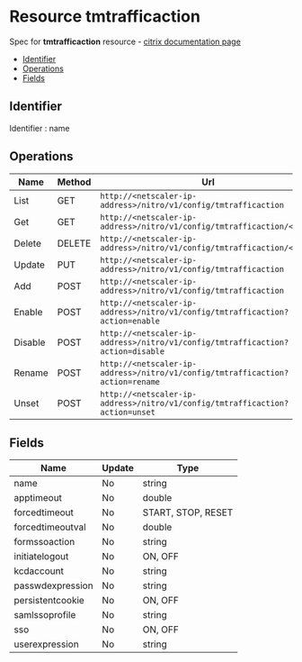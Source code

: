 # Resource tmtrafficaction

Spec for **tmtrafficaction** resource - [citrix documentation page](https://developer-docs.citrix.com/projects/netscaler-nitro-api/en/11.0/configuration/traffic-management/tmtrafficaction/tmtrafficaction/)

- [Identifier](#identifier)
- [Operations](#operations)
- [Fields](#fields)

## Identifier

Identifier : name

## Operations

| Name | Method | Url |
|----|----|----|
| List | GET | `http://<netscaler-ip-address>/nitro/v1/config/tmtrafficaction` |
| Get | GET | `http://<netscaler-ip-address>/nitro/v1/config/tmtrafficaction/<name>` |
| Delete | DELETE | `http://<netscaler-ip-address>/nitro/v1/config/tmtrafficaction/<name>` |
| Update | PUT | `http://<netscaler-ip-address>/nitro/v1/config/tmtrafficaction` |
| Add | POST | `http://<netscaler-ip-address>/nitro/v1/config/tmtrafficaction` |
| Enable | POST | `http://<netscaler-ip-address>/nitro/v1/config/tmtrafficaction?action=enable` |
| Disable | POST | `http://<netscaler-ip-address>/nitro/v1/config/tmtrafficaction?action=disable` |
| Rename | POST | `http://<netscaler-ip-address>/nitro/v1/config/tmtrafficaction?action=rename` |
| Unset | POST | `http://<netscaler-ip-address>/nitro/v1/config/tmtrafficaction?action=unset` |

## Fields

| Name | Update | Type |
|----|----|----|
| name | No | string |
| apptimeout | No | double |
| forcedtimeout | No | START, STOP, RESET |
| forcedtimeoutval | No | double |
| formssoaction | No | string |
| initiatelogout | No | ON, OFF |
| kcdaccount | No | string |
| passwdexpression | No | string |
| persistentcookie | No | ON, OFF |
| samlssoprofile | No | string |
| sso | No | ON, OFF |
| userexpression | No | string |

